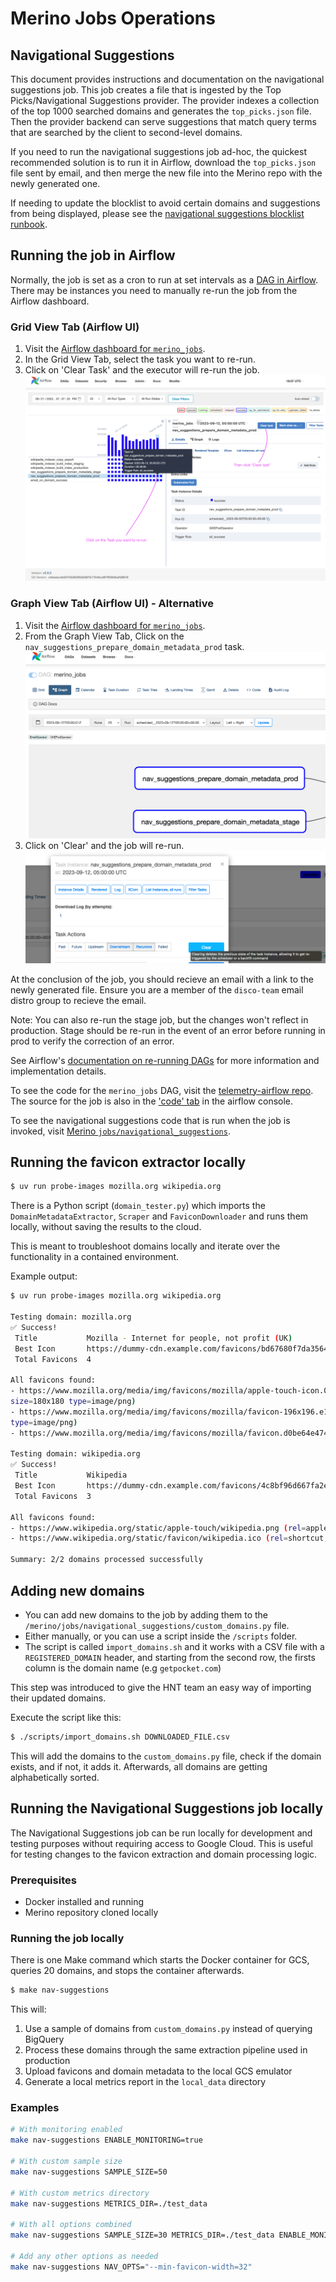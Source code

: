 # Merino Jobs Operations

## Navigational Suggestions
This document provides instructions and documentation on the navigational suggestions job.
This job creates a file that is ingested by the Top Picks/Navigational Suggestions provider.
The provider indexes a collection of the top 1000 searched domains and generates the `top_picks.json` file.  Then the provider backend can serve suggestions that match query terms that are searched by the client to second-level domains.

If you need to run the navigational suggestions job ad-hoc, the quickest recommended solution is to run it in Airflow, download the `top_picks.json` file sent by email,
and then merge the new file into the Merino repo with the newly generated one.

If needing to update the blocklist to avoid certain domains and suggestions from being displayed,
please see the [navigational suggestions blocklist runbook][nav_sug_blocklist_runbook].

## Running the job in Airflow
Normally, the job is set as a cron to run at set intervals as a [DAG in Airflow][airflow_docs].
There may be instances you need to manually re-run the job from the Airflow dashboard.

### Grid View Tab (Airflow UI)
1. Visit the [Airflow dashboard for `merino_jobs`][merino_jobs-grid].
2. In the Grid View Tab, select the task you want to re-run.
3. Click on 'Clear Task' and the executor will re-run the job.
![merino_jobs UI Diagram](dag_ui.png "merino_jobs UI Diagram")

### Graph View Tab (Airflow UI) - Alternative
1. Visit the [Airflow dashboard for `merino_jobs`][merino_jobs-graph].
2. From the Graph View Tab, Click on the `nav_suggestions_prepare_domain_metadata_prod` task.
![merino_jobs Nav Suggest Graph View](nav_sug_graph_view.png "merino_jobs UI Graph View")
3. Click on 'Clear' and the job will re-run.
![merino_jobs UI Task Instance Clear](nav_task_instance_clear.png "merino_jobs UI Task Clear")

At the conclusion of the job, you should recieve an email with a link to the newly generated file. Ensure you are a member of the `disco-team` email distro group to recieve the email.

Note: You can also re-run the stage job, but the changes won't reflect in production. Stage should be re-run in the event of an error before running in prod to verify the correction of an error.


See Airflow's [documentation on re-running DAGs][airflow_rerun_dag] for more information and implementation details.


To see the code for the `merino_jobs` DAG, visit the [telemetry-airflow repo][merino_jobs_repo]. The source for the job is also in the ['code' tab][merino_jobs_code] in the airflow console.

To see the navigational suggestions code that is run when the job is invoked, visit [Merino `jobs/navigational_suggestions`][nav_sug_dir].

[nav_sug_blocklist_runbook]: https://github.com/mozilla-services/merino-py/blob/main/docs/operations/blocklist-nav-suggestions.md
[nav_sug_dir]: https://github.com/mozilla-services/merino-py/tree/main/merino/jobs/navigational_suggestions
[airflow_docs]: https://airflow.apache.org/docs/apache-airflow/stable/public-airflow-interface.html#dags
[airflow_rerun_dag]: https://airflow.apache.org/docs/apache-airflow/stable/core-concepts/dag-run.html#re-run-dag
[merino_jobs_repo]: https://github.com/mozilla/telemetry-airflow/blob/main/dags/merino_jobs.py
[merino_jobs_code]: https://workflow.telemetry.mozilla.org/dags/merino_jobs/code?root=
[merino_jobs-grid]: https://workflow.telemetry.mozilla.org/dags/merino_jobs/grid
[merino_jobs-graph]: https://workflow.telemetry.mozilla.org/dags/merino_jobs/graph?root=

## Running the favicon extractor locally

```bash
$ uv run probe-images mozilla.org wikipedia.org
```

There is a Python script (`domain_tester.py`) which imports the `DomainMetadataExtractor`,  `Scraper` and `FaviconDownloader` and runs them locally, without saving the results to the cloud.

This is meant to troubleshoot domains locally and iterate over the functionality in a contained environment.

Example output:
```bash
$ uv run probe-images mozilla.org wikipedia.org

Testing domain: mozilla.org
✅ Success!
 Title           Mozilla - Internet for people, not profit (UK)
 Best Icon       https://dummy-cdn.example.com/favicons/bd67680f7da3564bace91b2be87feab16d5e9e6266355b8f082e21f8159…
 Total Favicons  4

All favicons found:
- https://www.mozilla.org/media/img/favicons/mozilla/apple-touch-icon.05aa000f6748.png (rel=apple-touch-icon
size=180x180 type=image/png)
- https://www.mozilla.org/media/img/favicons/mozilla/favicon-196x196.e143075360ea.png (rel=icon size=196x196
type=image/png)
- https://www.mozilla.org/media/img/favicons/mozilla/favicon.d0be64e474b1.ico (rel=shortcut,icon)

Testing domain: wikipedia.org
✅ Success!
 Title           Wikipedia
 Best Icon       https://dummy-cdn.example.com/favicons/4c8bf96d667fa2e9f072bdd8e9f25c8ba6ba2ad55df1af7d9ea0dd575c1…
 Total Favicons  3

All favicons found:
- https://www.wikipedia.org/static/apple-touch/wikipedia.png (rel=apple-touch-icon)
- https://www.wikipedia.org/static/favicon/wikipedia.ico (rel=shortcut,icon)

Summary: 2/2 domains processed successfully
```

## Adding new domains

- You can add new domains to the job by adding them to the `/merino/jobs/navigational_suggestions/custom_domains.py` file.
- Either manually, or you can use a script inside the `/scripts` folder.
- The script is called `import_domains.sh` and it works with a CSV file with a `REGISTERED_DOMAIN` header, and starting from the second row, the firsts column is the domain name (e.g `getpocket.com`)

This step was introduced to give the HNT team an easy way of importing their updated domains.

Execute the script like this:
```bash
$ ./scripts/import_domains.sh DOWNLOADED_FILE.csv
```

This will add the domains to the `custom_domains.py` file, check if the domain exists, and if not, it adds it. Afterwards, all domains are getting alphabetically sorted.

## Running the Navigational Suggestions job locally

The Navigational Suggestions job can be run locally for development and testing purposes without requiring access to Google Cloud. This is useful for testing changes to the favicon extraction and domain processing logic.

### Prerequisites

- Docker installed and running
- Merino repository cloned locally

### Running the job locally

There is one Make command which starts the Docker container for GCS, queries 20 domains, and stops the container afterwards.

```bash
$ make nav-suggestions
```

This will:
1. Use a sample of domains from `custom_domains.py` instead of querying BigQuery
2. Process these domains through the same extraction pipeline used in production
3. Upload favicons and domain metadata to the local GCS emulator
4. Generate a local metrics report in the `local_data` directory

### Examples

```bash
# With monitoring enabled
make nav-suggestions ENABLE_MONITORING=true

# With custom sample size
make nav-suggestions SAMPLE_SIZE=50

# With custom metrics directory
make nav-suggestions METRICS_DIR=./test_data

# With all options combined
make nav-suggestions SAMPLE_SIZE=30 METRICS_DIR=./test_data ENABLE_MONITORING=true

# Add any other options as needed
make nav-suggestions NAV_OPTS="--min-favicon-width=32"
```
